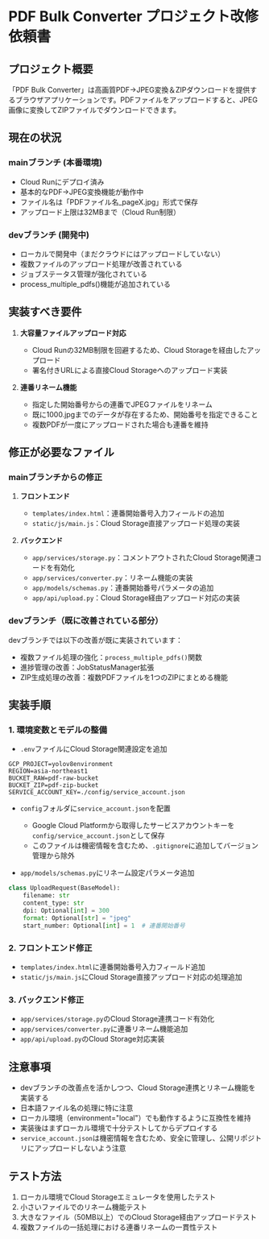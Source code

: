 # PDF Bulk Converter プロジェクト改修依頼書

## プロジェクト概要

「PDF Bulk Converter」は高画質PDF→JPEG変換＆ZIPダウンロードを提供するブラウザアプリケーションです。PDFファイルをアップロードすると、JPEG画像に変換してZIPファイルでダウンロードできます。

## 現在の状況

### mainブランチ (本番環境)
- Cloud Runにデプロイ済み
- 基本的なPDF→JPEG変換機能が動作中
- ファイル名は「PDFファイル名_pageX.jpg」形式で保存
- アップロード上限は32MBまで（Cloud Run制限）

### devブランチ (開発中)
- ローカルで開発中（まだクラウドにはアップロードしていない）
- 複数ファイルのアップロード処理が改善されている
- ジョブステータス管理が強化されている
- process_multiple_pdfs()機能が追加されている

## 実装すべき要件

1. **大容量ファイルアップロード対応**
   - Cloud Runの32MB制限を回避するため、Cloud Storageを経由したアップロード
   - 署名付きURLによる直接Cloud Storageへのアップロード実装

2. **連番リネーム機能**
   - 指定した開始番号からの連番でJPEGファイルをリネーム
   - 既に1000.jpgまでのデータが存在するため、開始番号を指定できること
   - 複数PDFが一度にアップロードされた場合も連番を維持

## 修正が必要なファイル

### mainブランチからの修正

1. **フロントエンド**
   - `templates/index.html`：連番開始番号入力フィールドの追加
   - `static/js/main.js`：Cloud Storage直接アップロード処理の実装

2. **バックエンド**
   - `app/services/storage.py`：コメントアウトされたCloud Storage関連コードを有効化
   - `app/services/converter.py`：リネーム機能の実装
   - `app/models/schemas.py`：連番開始番号パラメータの追加
   - `app/api/upload.py`：Cloud Storage経由アップロード対応の実装

### devブランチ（既に改善されている部分）

devブランチでは以下の改善が既に実装されています：
- 複数ファイル処理の強化：`process_multiple_pdfs()`関数
- 進捗管理の改善：JobStatusManager拡張
- ZIP生成処理の改善：複数PDFファイルを1つのZIPにまとめる機能

## 実装手順

### 1. 環境変数とモデルの整備
- `.env`ファイルにCloud Storage関連設定を追加
```
GCP_PROJECT=yolov8environment
REGION=asia-northeast1
BUCKET_RAW=pdf-raw-bucket
BUCKET_ZIP=pdf-zip-bucket
SERVICE_ACCOUNT_KEY=./config/service_account.json
```

- `config`フォルダに`service_account.json`を配置
  - Google Cloud Platformから取得したサービスアカウントキーを`config/service_account.json`として保存
  - このファイルは機密情報を含むため、`.gitignore`に追加してバージョン管理から除外

- `app/models/schemas.py`にリネーム設定パラメータ追加
```python
class UploadRequest(BaseModel):
    filename: str
    content_type: str
    dpi: Optional[int] = 300
    format: Optional[str] = "jpeg"
    start_number: Optional[int] = 1  # 連番開始番号
```

### 2. フロントエンド修正
- `templates/index.html`に連番開始番号入力フィールド追加
- `static/js/main.js`にCloud Storage直接アップロード対応の処理追加

### 3. バックエンド修正
- `app/services/storage.py`のCloud Storage連携コード有効化
- `app/services/converter.py`に連番リネーム機能追加
- `app/api/upload.py`のCloud Storage対応実装

## 注意事項

- devブランチの改善点を活かしつつ、Cloud Storage連携とリネーム機能を実装する
- 日本語ファイル名の処理に特に注意
- ローカル環境（environment="local"）でも動作するように互換性を維持
- 実装後はまずローカル環境で十分テストしてからデプロイする
- `service_account.json`は機密情報を含むため、安全に管理し、公開リポジトリにアップロードしないよう注意

## テスト方法

1. ローカル環境でCloud Storageエミュレータを使用したテスト
2. 小さいファイルでのリネーム機能テスト
3. 大きなファイル（50MB以上）でのCloud Storage経由アップロードテスト
4. 複数ファイルの一括処理における連番リネームの一貫性テスト 